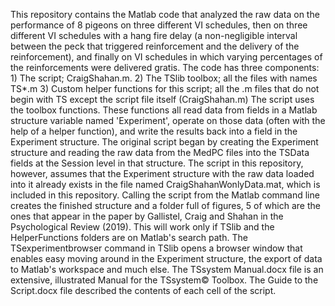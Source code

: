 This repository contains the Matlab code that analyzed the raw data on the performance of 8 pigeons on three different VI schedules, then on three different VI schedules with a hang fire delay (a non-negligible interval between the peck that triggered reinforcement and the delivery of the reinforcement), and finally on VI schedules in which varying percentages of the reinforcements were delivered gratis. The code has three components: 1)  The script; CraigShahan.m. 2) The TSlib toolbox; all the files with names TS*.m 3) Custom helper functions for this script; all the .m files that do not begin with TS except the script file itself (CraigShahan.m) The script uses the toolbox functions. These functions all read data from fields in a Matlab structure variable named 'Experiment', operate on those data (often with the help of a helper function), and write the results back into a field in the Experiment structure. The original script began by creating the Experiment structure and reading the raw data from the MedPC files into the TSData fields at the Session level in that structure. The script in this repository, however, assumes that the Experiment structure with the raw data loaded into it already exists in the file named CraigShahanWonlyData.mat, which is included in this repository. Calling the script from the Matlab command line creates the finished structure and a folder full of figures, 5 of which are the ones that appear in the paper by Gallistel, Craig and Shahan in the Psychological Review (2019). This will work only if TSlib and the HelperFunctions folders are on Matlab's search path. The TSexperimentbrowser command in TSlib opens a browser window that enables easy moving around in the Experiment structure, the export of data to Matlab's workspace and much else. The TSsystem Manual.docx file is an extensive, illustrated Manual for the TSsystem© Toolbox. The Guide to the Script.docx file described the contents of each cell of the script.